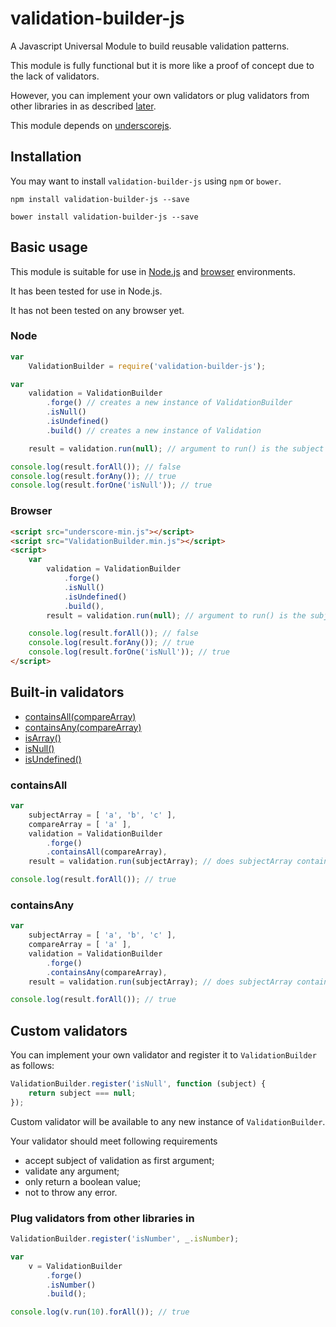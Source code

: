 # validation-builder-js

A Javascript Universal Module to build reusable validation patterns.

This module is fully functional but it is more like a proof of concept due to the lack of validators.

However, you can implement your own validators or plug validators from other libraries in as described [later](#custom_validators).

This module depends on [underscorejs](http://underscorejs.org).

## Installation

You may want to install `validation-builder-js` using `npm` or `bower`.

`npm install validation-builder-js --save`

`bower install validation-builder-js --save`

## Basic usage

This module is suitable for use in [Node.js](#node) and [browser](#browser) environments.

It has been tested for use in Node.js.

It has not been tested on any browser yet.

### Node <a name="node"></a>

```javascript
var
	ValidationBuilder = require('validation-builder-js');

var
	validation = ValidationBuilder
		.forge() // creates a new instance of ValidationBuilder
		.isNull()
		.isUndefined()
		.build() // creates a new instance of Validation

	result = validation.run(null); // argument to run() is the subject of validation

console.log(result.forAll()); // false
console.log(result.forAny()); // true
console.log(result.forOne('isNull')); // true
```

### Browser <a name="browser"></a>

```html
<script src="underscore-min.js"></script>
<script src="ValidationBuilder.min.js"></script>
<script>
	var
		validation = ValidationBuilder
			.forge()
			.isNull()
			.isUndefined()
			.build(),
		result = validation.run(null); // argument to run() is the subject of validation

	console.log(result.forAll()); // false
	console.log(result.forAny()); // true
	console.log(result.forOne('isNull')); // true
</script>
```

## Built-in validators

* [containsAll(compareArray)](#containsAll)
* [containsAny(compareArray)](#containsAny)
* [isArray()](#isArray)
* [isNull()](#isNull)
* [isUndefined()](#isUndefined)

### containsAll <a name="containsAll"></a>

```javascript
var
	subjectArray = [ 'a', 'b', 'c' ],
	compareArray = [ 'a' ],
	validation = ValidationBuilder
		.forge()
		.containsAll(compareArray),
	result = validation.run(subjectArray); // does subjectArray contain all elements in compareArray?

console.log(result.forAll()); // true
```

### containsAny <a name="containsAny"></a>

```javascript
var
	subjectArray = [ 'a', 'b', 'c' ],
	compareArray = [ 'a' ],
	validation = ValidationBuilder
		.forge()
		.containsAny(compareArray),
	result = validation.run(subjectArray); // does subjectArray contain any of the elements in compareArray?

console.log(result.forAll()); // true
```

## Custom validators <a name="custom_validators"></a>

You can implement your own validator and register it to `ValidationBuilder` as follows:

```javascript
ValidationBuilder.register('isNull', function (subject) {
	return subject === null;
});
```

Custom validator will be available to any new instance of `ValidationBuilder`.

Your validator should meet following requirements

* accept subject of validation as first argument;
* validate any argument;
* only return a boolean value;
* not to throw any error.

### Plug validators from other libraries in

```javascript
ValidationBuilder.register('isNumber', _.isNumber);

var
	v = ValidationBuilder
		.forge()
		.isNumber()
		.build();

console.log(v.run(10).forAll()); // true
```
